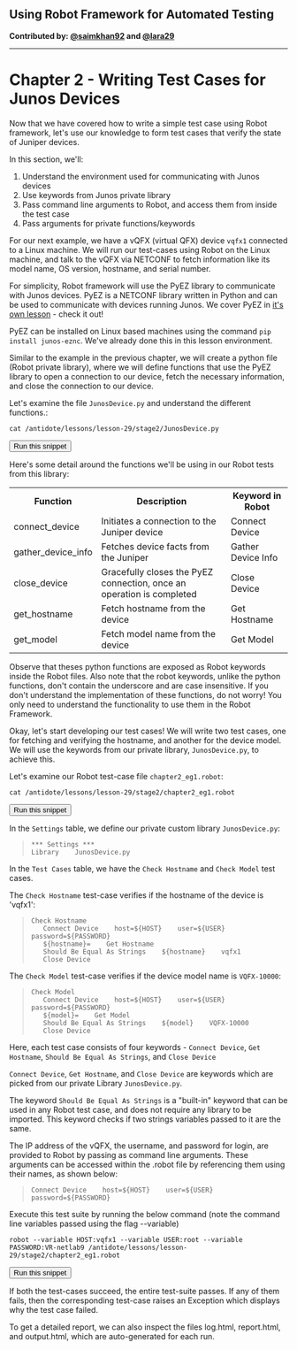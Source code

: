 ## Using Robot Framework for Automated Testing

**Contributed by: [@saimkhan92](https://github.com/saimkhan92) and [@lara29](https://github.com/lara29)**

---

# Chapter 2 - Writing Test Cases for Junos Devices

Now that we have covered how to write a simple test case using Robot framework, let's use our knowledge to form test cases that verify the state of Juniper devices.

In this section, we'll:

1. Understand the environment used for communicating with Junos devices
2. Use keywords from Junos private library
3. Pass command line arguments to Robot, and access them from inside the test case
4. Pass arguments for private functions/keywords

For our next example, we have a vQFX (virtual QFX) device `vqfx1` connected to a Linux machine. We will run our test-cases using Robot on the Linux machine, and talk to the vQFX via NETCONF to fetch information like its model name, OS version, hostname, and serial number.

For simplicity, Robot framework will use the PyEZ library to communicate with Junos devices. PyEZ is a NETCONF library written in Python and can be used to communicate with devices running Junos. We cover PyEZ in <a href="/labs/?lessonId=16&lessonStage=1" target="_blank">it's own lesson</a> - check it out!

PyEZ can be installed on Linux based machines using the command  `pip install junos-eznc`. We've already done this in this lesson environment.

Similar to the example in the previous chapter, we will create a python file (Robot private library), where we will define functions that use the PyEZ library to open a connection to our device, fetch the necessary information, and close the connection to our device.

Let's examine the file `JunosDevice.py` and understand the different functions.:
```
cat /antidote/lessons/lesson-29/stage2/JunosDevice.py
```
<button type="button" class="btn btn-primary btn-sm" onclick="runSnippetInTab('linux1', 0)">Run this snippet</button>

Here's some detail around the functions we'll be using in our Robot tests from this library:


<table style="width:100%">
  <tr>
    <th>Function</th>
    <th>Description</th>
    <th>Keyword in Robot</th>
  </tr>
  <tr>
    <td>connect_device</td>
    <td>Initiates a connection to the Juniper device</td>
    <td>Connect Device</td>
  </tr>
  <tr>
    <td>gather_device_info</td>
    <td>Fetches device facts from the Juniper</td>
    <td>Gather Device Info</td>
  </tr>
  <tr>
    <td>close_device</td>
    <td>Gracefully closes the PyEZ connection, once an operation is completed</td>
    <td>Close Device</td>
  </tr>
  <tr>
    <td>get_hostname</td>
    <td>Fetch hostname from the device</td>
    <td>Get Hostname</td>
  </tr>
  <tr>
    <td>get_model</td>
    <td>Fetch model name from the device</td>
    <td>Get Model</td>
  </tr>
</table>

Observe that theses python functions are exposed as Robot keywords inside the Robot files. Also note that the robot keywords, unlike the python functions, don't contain the underscore and are case insensitive. If you don't understand the implementation of these functions, do not worry! You only need to understand the functionality to use them in the Robot Framework.

Okay, let's start developing our test cases! We will write two test cases, one for fetching and verifying the hostname, and another for the device model. We will use the keywords from our private library, `JunosDevice.py`, to achieve this.

Let's examine our Robot test-case file `chapter2_eg1.robot`:

```
cat /antidote/lessons/lesson-29/stage2/chapter2_eg1.robot
```
<button type="button" class="btn btn-primary btn-sm" onclick="runSnippetInTab('linux1', 1)">Run this snippet</button>

In the `Settings` table, we define our private custom library `JunosDevice.py`:

>```
>*** Settings ***
>Library    JunosDevice.py
>```

In the `Test Cases` table, we have the `Check Hostname` and `Check Model` test cases.

The `Check Hostname` test-case verifies if the hostname of the device is 'vqfx1':

>```
>Check Hostname
>    Connect Device    host=${HOST}    user=${USER}    password=${PASSWORD}
>    ${hostname}=    Get Hostname
>    Should Be Equal As Strings    ${hostname}    vqfx1
>    Close Device
>```

The `Check Model` test-case verifies if the device model name is `VQFX-10000`:

>```
>Check Model
>    Connect Device    host=${HOST}    user=${USER}    password=${PASSWORD}
>    ${model}=    Get Model
>    Should Be Equal As Strings    ${model}    VQFX-10000
>    Close Device
>```

Here, each test case consists of four keywords - `Connect Device`, `Get Hostname`, `Should Be Equal As Strings`, and `Close Device`

`Connect Device`, `Get Hostname`, and `Close Device` are keywords which are picked from our private Library `JunosDevice.py`.

The keyword `Should Be Equal As Strings` is a "built-in" keyword that can be used in any Robot test case, and does not require any library to be imported. This keyword checks if two strings variables passed to it are the same.

The IP address of the vQFX, the username, and password for login, are provided to Robot by passing as command line arguments. These arguments can be accessed within the .robot file by referencing them using their names, as shown below:

>```
>Connect Device    host=${HOST}    user=${USER}    password=${PASSWORD}
>```

Execute this test suite by running the below command (note the command line variables passed using the flag --variable)

```
robot --variable HOST:vqfx1 --variable USER:root --variable PASSWORD:VR-netlab9 /antidote/lessons/lesson-29/stage2/chapter2_eg1.robot
```
<button type="button" class="btn btn-primary btn-sm" onclick="runSnippetInTab('linux1', 6)">Run this snippet</button>

If both the test-cases succeed, the entire test-suite passes. If any of them fails, then the corresponding test-case raises an Exception which displays why the test case failed.

To get a detailed report, we can also inspect the files log.html, report.html, and output.html, which are auto-generated for each run.
